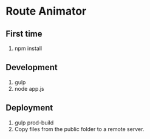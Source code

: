 Route Animator
==============

First time
----------

1. npm install

Development
-----------

1. gulp
2. node app.js

Deployment
----------

1. gulp prod-build
2. Copy files from the public folder to a remote server.

